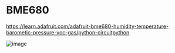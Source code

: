 # BME680

https://learn.adafruit.com/adafruit-bme680-humidity-temperature-barometic-pressure-voc-gas/python-circuitpython


![image](https://raw.githubusercontent.com/riotgibbon/raspberrypi/master/sensors/bme680/BME680.jpg)
